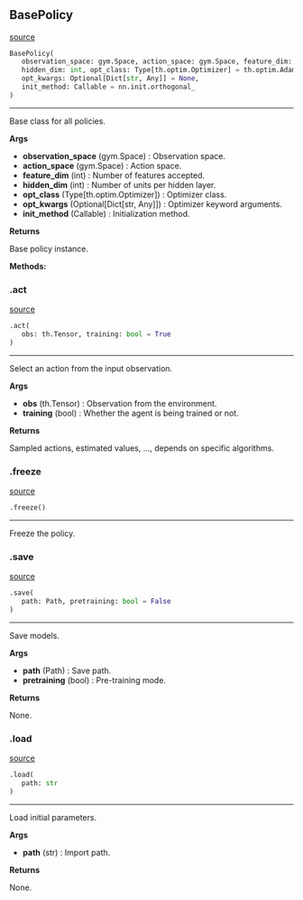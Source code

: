 #


## BasePolicy
[source](https://github.com/RLE-Foundation/rllte/blob/main/rllte/common/base_policy.py/#L33)
```python 
BasePolicy(
   observation_space: gym.Space, action_space: gym.Space, feature_dim: int,
   hidden_dim: int, opt_class: Type[th.optim.Optimizer] = th.optim.Adam,
   opt_kwargs: Optional[Dict[str, Any]] = None,
   init_method: Callable = nn.init.orthogonal_
)
```


---
Base class for all policies.


**Args**

* **observation_space** (gym.Space) : Observation space.
* **action_space** (gym.Space) : Action space.
* **feature_dim** (int) : Number of features accepted.
* **hidden_dim** (int) : Number of units per hidden layer.
* **opt_class** (Type[th.optim.Optimizer]) : Optimizer class.
* **opt_kwargs** (Optional[Dict[str, Any]]) : Optimizer keyword arguments.
* **init_method** (Callable) : Initialization method.


**Returns**

Base policy instance.


**Methods:**


### .act
[source](https://github.com/RLE-Foundation/rllte/blob/main/rllte/common/base_policy.py/#L91)
```python
.act(
   obs: th.Tensor, training: bool = True
)
```

---
Select an action from the input observation.


**Args**

* **obs** (th.Tensor) : Observation from the environment.
* **training** (bool) : Whether the agent is being trained or not.


**Returns**

Sampled actions, estimated values, ..., depends on specific algorithms.

### .freeze
[source](https://github.com/RLE-Foundation/rllte/blob/main/rllte/common/base_policy.py/#L103)
```python
.freeze()
```

---
Freeze the policy.

### .save
[source](https://github.com/RLE-Foundation/rllte/blob/main/rllte/common/base_policy.py/#L107)
```python
.save(
   path: Path, pretraining: bool = False
)
```

---
Save models.


**Args**

* **path** (Path) : Save path.
* **pretraining** (bool) : Pre-training mode.


**Returns**

None.

### .load
[source](https://github.com/RLE-Foundation/rllte/blob/main/rllte/common/base_policy.py/#L119)
```python
.load(
   path: str
)
```

---
Load initial parameters.


**Args**

* **path** (str) : Import path.


**Returns**

None.
